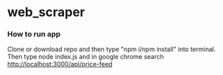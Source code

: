 # web_scraper
### How to run app
Clone or download repo and then type "npm i/npm install" into terminal.
Then type node index.js and in google chrome search [http://localhost:3000/api/price-feed](http://localhost:3000/api/price-feed)
